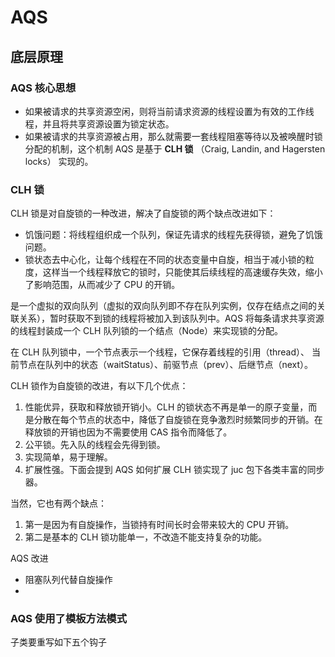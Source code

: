 # AQS

## 底层原理

### AQS 核心思想

- 如果被请求的共享资源空闲，则将当前请求资源的线程设置为有效的工作线程，并且将共享资源设置为锁定状态。
- 如果被请求的共享资源被占用，那么就需要一套线程阻塞等待以及被唤醒时锁分配的机制，这个机制 AQS 是基于 **CLH 锁** （Craig, Landin, and Hagersten locks） 实现的。

### CLH 锁

CLH 锁是对自旋锁的一种改进，解决了自旋锁的两个缺点改进如下：

- 饥饿问题：将线程组织成一个队列，保证先请求的线程先获得锁，避免了饥饿问题。
- 锁状态去中心化，让每个线程在不同的状态变量中自旋，相当于减小锁的粒度，这样当一个线程释放它的锁时，只能使其后续线程的高速缓存失效，缩小了影响范围，从而减少了 CPU 的开销。

是一个虚拟的双向队列（虚拟的双向队列即不存在队列实例，仅存在结点之间的关联关系），暂时获取不到锁的线程将被加入到该队列中。AQS 将每条请求共享资源的线程封装成一个 CLH 队列锁的一个结点（Node）来实现锁的分配。

在 CLH 队列锁中，一个节点表示一个线程，它保存着线程的引用（thread）、 当前节点在队列中的状态（waitStatus）、前驱节点（prev）、后继节点（next）。

CLH 锁作为自旋锁的改进，有以下几个优点：

1. 性能优异，获取和释放锁开销小。CLH 的锁状态不再是单一的原子变量，而是分散在每个节点的状态中，降低了自旋锁在竞争激烈时频繁同步的开销。在释放锁的开销也因为不需要使用 CAS 指令而降低了。
2. 公平锁。先入队的线程会先得到锁。
3. 实现简单，易于理解。
4. 扩展性强。下面会提到 AQS 如何扩展 CLH 锁实现了 juc 包下各类丰富的同步器。

当然，它也有两个缺点：

1. 第一是因为有自旋操作，当锁持有时间长时会带来较大的 CPU 开销。
2. 第二是基本的 CLH 锁功能单一，不改造不能支持复杂的功能。

AQS 改进

- 阻塞队列代替自旋操作
-

### AQS 使用了模板方法模式

子类要重写如下五个钩子
